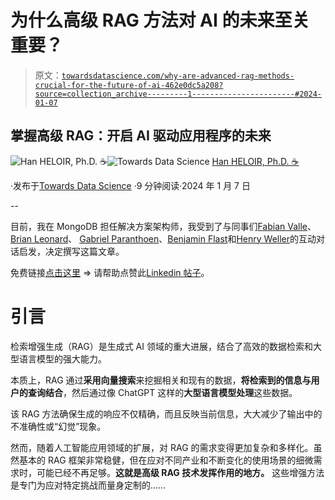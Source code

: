 # 为什么高级 RAG 方法对 AI 的未来至关重要？

> 原文：[`towardsdatascience.com/why-are-advanced-rag-methods-crucial-for-the-future-of-ai-462e0dc5a208?source=collection_archive---------1-----------------------#2024-01-07`](https://towardsdatascience.com/why-are-advanced-rag-methods-crucial-for-the-future-of-ai-462e0dc5a208?source=collection_archive---------1-----------------------#2024-01-07)

## 掌握高级 RAG：开启 AI 驱动应用程序的未来

[](https://medium.com/@han.heloir?source=post_page---byline--462e0dc5a208--------------------------------)![Han HELOIR, Ph.D. ☕️](https://medium.com/@han.heloir?source=post_page---byline--462e0dc5a208--------------------------------)[](https://towardsdatascience.com/?source=post_page---byline--462e0dc5a208--------------------------------)![Towards Data Science](https://towardsdatascience.com/?source=post_page---byline--462e0dc5a208--------------------------------) [Han HELOIR, Ph.D. ☕️](https://medium.com/@han.heloir?source=post_page---byline--462e0dc5a208--------------------------------)

·发布于[Towards Data Science](https://towardsdatascience.com/?source=post_page---byline--462e0dc5a208--------------------------------) ·9 分钟阅读·2024 年 1 月 7 日

--

目前，我在 MongoDB 担任解决方案架构师，我受到了与同事们[Fabian Valle](https://www.linkedin.com/in/fabian-valle-24b22b149/)、[Brian Leonard](https://www.linkedin.com/in/wbrianleonard/)、[](https://www.linkedin.com/in/henryweller/) [Gabriel Paranthoen](https://www.linkedin.com/in/gabriel-paranthoen-0355047a/overlay/about-this-profile/)、[Benjamin Flast](https://www.linkedin.com/in/benjamin-flast/)和[Henry Weller](https://www.linkedin.com/in/henryweller/)的互动对话启发，决定撰写这篇文章。

免费链接[点击这里](https://medium.com/towards-data-science/why-are-advanced-rag-methods-crucial-for-the-future-of-ai-462e0dc5a208?sk=2d433d33dc5e3f56cf2e9e88a03e92db) => 请帮助点赞此[Linkedin 帖子](https://www.linkedin.com/posts/hanheloiryan_why-are-advanced-rag-methods-crucial-for-activity-7149839096859828224-SAbm?utm_source=share&utm_medium=member_desktop)。

# 引言

检索增强生成（RAG）是生成式 AI 领域的重大进展，结合了高效的数据检索和大型语言模型的强大能力。

本质上，RAG 通过**采用向量搜索**来挖掘相关和现有的数据，**将检索到的信息与用户的查询结合**，然后通过像 ChatGPT 这样的**大型语言模型处理**这些数据。

该 RAG 方法确保生成的响应不仅精确，而且反映当前信息，大大减少了输出中的不准确性或“幻觉”现象。

然而，随着人工智能应用领域的扩展，对 RAG 的需求变得更加复杂和多样化。虽然基本的 RAG 框架非常稳健，但在应对不同产业和不断变化的使用场景的细微需求时，可能已经不再足够。**这就是高级 RAG 技术发挥作用的地方。** 这些增强方法是专门为应对特定挑战而量身定制的……
